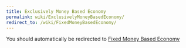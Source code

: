 ```yaml
---
title: Exclusively Money Based Economy
permalink: wiki/ExclusivelyMoneyBasedEconomy/
redirect_to: /wiki/FixedMoneyBasedEconomy/
---
```


You should automatically be redirected to [Fixed Money Based Economy](/SXP/wiki/FixedMoneyBasedEconomy/)
